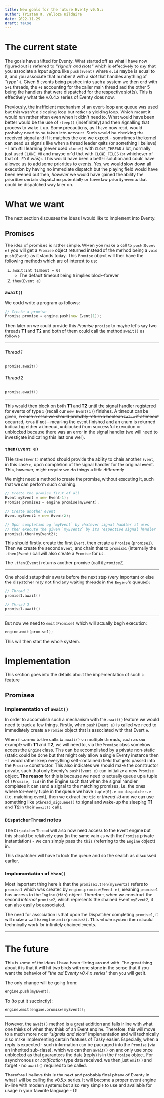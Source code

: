 ```yaml
---
title: New goals for the future Eventy v0.5.x
author: Tristan B. Velloza Kildaire
date: 2022-11-29
draft: false
---
```


# The current state

The goals have shifted for Eventy. What started off as what I have now figured out is referred to _"signals and slots"_ which is effectively to say that you associate a _input signal_ like `push(Event)` where `e.id` maybe is equal to `8`, and you associate that
number `8` with a _slot_ that handles anything of _"type"_ `8`. Given 5 events being pushed into such a system we then end with `5+1` threads, the `+1` accounting for the caller main thread and the other 5 being the handlers that were dispatched for the respective slot(s). This is effectively what the v.0.4.x series of Eventy does now.

Previously, the inefficient mechanism of an event-loop and queue was used but this wasn't a sleeping loop but rather a yielding loop. Which meant it would run rather often even when it didn't need to. What would have been better would be the use of `sleep()` (indefinitely)
and then signalling that process to wake it up. Some precautions, as I have now read, would probably need to be taken into account. Such would be checking the received signal and if it matches the one we expect - sometimes the kernel can send us signals like when a thread leader quits (or something I believe) - I am still learning (never used `clone()` with `CLONE_THREAD` a lot, normally just used `CLONE_VM` and maybe or'd that with `CLONE_FILES` (or whichever of that of `_FD` it was)). This would have been a better solution and could have allowed us to add some priorities to events. Yes, we would slow down all execution by having no immediate dispatch but the playing field would have been evened out then, _however_ we would have gained the ability the prioritize certain dispatches potentially _or_ have low priority events that could be dispatched way later on.

# What we want

The next section discusses the ideas I would like to implement into Eventy.

## Promises

The idea of promises is rather simple. WHen you make a call to `push(Event e)` you will get a `Promise` object returned instead of the method being a `void push(Event)` as it stands today. This `Promise` object will then have the following methods which are of interest to us:

1. `await(int timeout = 0)`
    * The default timeout being `0` implies block-forever
2. `then(Event e)`

### `await()`

We could write a program as follows:

```d
// Create a promise
Promise promise = engine.push(new Event(1));
```

Then later on we could provide this _Promise_ `promise` to maybe let's say two threads **T1** and **T2** and both of them could call the method `await()` as follows:

---

###### Thread 1

```d
promise.await()
```

###### Thread 2

```d
promise.await()
```

---

This would then block on both **T1** and **T2** until the signal handler registered for events of type `1` (recall our `new Event(1)`)
finishes. A timeout can be given, ~~in such a case we should probably return a boolean `false` if a timeout occurred, `true` if not - meaning the event finished~~ and an enum is returned indicating either a timeout, unblocked from successful execution or unblocked because there was an error in the signal handler (we will need to investigate indicating this last one well).

### `then(Event e)`

THe `then(Event)` method should provide the ability to chain another `Event`, in this case `e`, upon completion of the signal handler
for the original event. This, however, might require we do things a little differently.

We might need a method to create the promise, without executing it, such that we can perform such chaining.

```d
// Create the promise first of all
Event myEvent = new Event(1);
Promise promise1 = engine.promise(myEvent);

// Create another event
Event myEvent2 = new Event(2);

// Upon completion og `myEvent` by whatever signal handler it uses
// then execute the given `myEvent2` by its respective signal handler
promise1.then(myEvent2);
```

This should firstly, create the first `Event`, then create a `Promise` (`promise1`). Then we create the second `Event`,
and chain that to `promise1` (internally the `.then(Event)` call will also create a `Promise` for us.

The `.then(Event)` returns another promise (call it _`promise2`_).

---

One should setup their awaits before the next step (very important or else the dispatcher may not find any waiting threads in the `Engine`'s queues):

```d
// Thread 1
promise1.await();

// Thread 2
promise1.await();
```

---

But now we need to `emit(Promise)` which will actually begin execution:

```d
engine.emit(promise1);
```

This will then start the whole system.

# Implementation

This section goes into the details about the implementation of such a feature.

## Promises

### Implementation of `await()`

In order to accomplish such a mechanism with the `await()` feature we would need to track a few things. Firstly, when `push(Event e)`
is called we need to immediately create a `Promise` object that is associated with that Event `e`.

When it comes to the calls to `await()` on multiple threads, such as our example with **T1** and **T2**, we will need to, via the `Promise` class somehow access the `Engine` class. This can be accomplished by a private non-static (static could be done but that might only allow a single Eventy instance then - I would rather keep everything self-contained) field that gets passed into the
`Promise` constructor. This also indicates we should make the constructor private, such that only Eventy's `push(Event e)` can initialize a new `Promise` object. **The reason** for this is because we need to actually queue up a tuple of `(Promise, tid)` in
the Engine such that when the signal handler completes it can send a signal to the matching promises, i.e. the ones where for-every tuple in the queue we have `tuple[0].e == dispatcher.e` (i.e. matching event), then we extract the `tid` or _thread-id_ and we can
use something like `pthread_sigqueue()` to signal and wake-up the sleeping **T1** and **T2** in their `await()` calls.

### `DispatcherThread` notes

The `DispatcherThread` will also now need access to the Event engine but this should be relatively easy (in the same vain as with the `Promise` private instantiation) - we can simply pass the `this` (referring to the `Engine` object) in.

This dispatcher will have to lock the queue and do the search as discussed earlier.

### Implementation of `then()`

Most important thing here is that the `promise1.then(myEvent2)` refers to `promise1` which was created by `engine.promise(Event e)`, meaning `promise1` has access to the `Engine` (`this`) object. Therefore, when we construct the second _internal_ `promise2`, which
represents the chained Event `myEvent2`, it can also easily be associated.

The need for association is that upon the Dispatcher completing `promise1`, it will make a call to `engine.emit(promise2)`. This whole system then should technically work for infinitely chained events.

---

# The future

This is some of the ideas I have been flirting around with. The great thing about it is that it will hit two birds with one stone in the sense that if you want the behavior of _"the old Eventy v0.4.x series"_ then you will get it.

The only change will be going from:

```d
engine.push(myEvent);
```

To (to put it succinctly):

```d
engine.emit(engine.promise(myEvent));
```

---

However, the `await()` method is a great addition and falls inline with what one thinks of when they think of an Event engine. Therefore, this will move to a much more nicer _"signals and slots"_ implementation and will technically also make implementing
certain features of Tasky easier. Especially, when a reply is expected - such information can be packaged into the `Promise` (via an inherited sub-class), which we can then `await()` on and only use once unblocked as that guarantees the data (reply) is in the `Promise` object. For asynchronous or _notification_ type data received, we then just `emit()` and forget - no `await()` required
to be called.

Therefore I believe this is the next and probably final phase of Eventy in what I will be calling the v0.5.x series. It will become
a proper event engine in-line with modern systems but also very simple to use and available for usage in your favorite language - D!